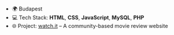 - 🌍 Budapest
- 💻 Tech Stack: **HTML**, **CSS**, **JavaScript**, **MySQL**, **PHP**
- 🌐 Project: [watch.it](#) – A community-based movie review website



<!--
**freakxd/freakxd** is a ✨ _special_ ✨ repository because its `README.md` (this file) appears on your GitHub profile.

Here are some ideas to get you started:

- 🏢 Website: [abakos.hu](https://abakos.hu)

- 🔭 I’m currently working on ...
- 🌱 I’m currently learning ...
- 👯 I’m looking to collaborate on ...
- 🤔 I’m looking for help with ...
- 💬 Ask me about ...
- 📫 How to reach me: ...
- 😄 Pronouns: ...
- ⚡ Fun fact: ...
-->
